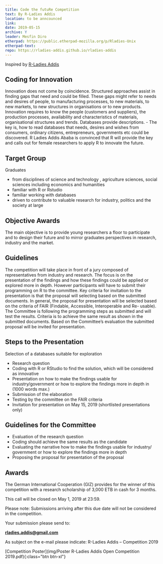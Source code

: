 ```yaml
---
title: Code the futuRe Competition
text: By R-Ladies Addis
location: to be anncounced
link:
date: 2019-05-15
archive: Y  
leader: Mesfin Diro
etherpad: https://public.etherpad-mozilla.org/p/Rladies-Unix
etherpad-text: 
repo: https://rladies-addis.github.io/rladies-addis
---
```


Inspired by [R-Ladies Addis]( https://rladies-addis.github.io/rladies-addis) 

## Coding for Innovation
Innovation does not come by coincidence. Structured approaches assist in
finding gaps that need and could be filled. These gaps might refer to needs and
desires of people, to manufacturing processes, to new materials, to new markets,
to new structures in organisations or to new products. Innovation requires to know
the people (customers and suppliers), the production processes, availability and
characteristics of materials, organisational structures and trends. Databases provide
descriptions. - The key is, how to read databases that needs, desires and wishes
from consumers, ordinary citizens, entrepreneurs, governments etc could be
discovered.
R Ladies Addis Ababa is convinced that R will provide the key and calls out for
female researchers to apply R to innovate the future.

## Target Group
Graduates
* from disciplines of science and technology , agriculture sciences, social sciences including economics and humanities
* familiar with R or Rstudio
* familiar working with databases
* driven to contribute to valuable research for industry, politics and the
society at large

## Objective Awards

The main objective is to provide young researchers a floor to participate and to
design their future and to mirror graduates perspectives in research, industry and
the market.

## Guidelines

The competition will take place in front of a jury composed of representatives
from industry and research. The focus is on the presentation of the findings and how
these findings could be applied or explored more in depth.
However participants will have to submit their programming on R to the committee.
Key criteria for invitation to the presentation is that the proposal will selecting
based on the submitted documents. In general, the proposal for presentation will be
selected based on the criteria of FAIR (Findable, Accessible, Interoperable and Re-
usable). The Committee is following the programming steps as submitted and will
test the results. Criteria is to achieve the same result as shown in the submitted
documents. Based on the Committee’s evaluation the submitted proposal will be
invited for presentation.

## Steps to the Presentation

Selection of a databases suitable for exploration
* Research question
* Coding with R or RStudio to find the solution, which will be considered as innovative
* Presentation on how to make the findings usable for industry/government or how to explore the findings more in depth in (1000 words max.)
* Submission of the elaboration
* Testing by the committee on the FAIR criteria
* Invitation for presentation on May 15, 2019 (shortlisted presentations only)

## Guidelines for the Committee

* Evaluation of the research question
* Coding should achieve the same results as the candidate
* Evaluating the narrative how to make the findings usable for industry/ government or how to explore the findings more in depth
* Proposing the proposal for presentation of the proposal

## Awards 

The German International Cooperation (GIZ) provides for the winner of this competition with a research scholarship of 3,000 ETB in cash for 3 months.

This call will be closed on May 1, 2019 at 23:59.

Please note: Submissions arriving after this due date will not be considered in
the competition.

Your submission please send to:

**rladies.addis@gmail.com**

As subject on the e-mail please indicate: R-Ladies Addis – Competition 2019

[Competition Poster](img/Poster R-Ladies Addis Open Competition 2019.pdf){:class="btn btn-xl"} 
